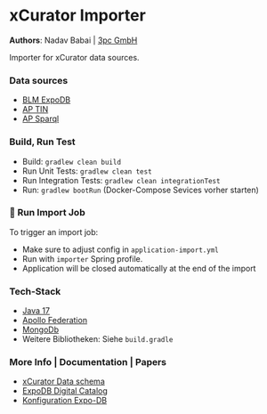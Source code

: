 # xCurator Importer

**Authors**: Nadav Babai | [3pc GmbH](https://www.3pc.de)

Importer for xCurator data sources.

### Data sources

- [BLM ExpoDB](https://expotest.bsz-bw.de/blm/cue/)
- [AP TIN](https://cloud.landesmuseum.de/nextcloud/index.php/s/ww8KMjTGHME8zzX?path=/01_Collection_Data/Allard%20Pierson/TIN/TIN&openfile=3749225&dir=undefined)
- [AP Sparql](https://lod.uba.uva.nl/)

### Build, Run Test

- Build: ```gradlew clean build```
- Run Unit Tests: ```gradlew clean test```
- Run Integration Tests: ```gradlew clean integrationTest```
- Run: ```gradlew bootRun``` (Docker-Compose Sevices vorher starten)

### 🔁 Run Import Job

To trigger an import job:

- Make sure to adjust config in `application-import.yml`
- Run with `importer` Spring profile.
- Application will be closed automatically at the end of the import

### Tech-Stack

- [Java 17](https://openjdk.java.net/projects/jdk/17/)
- [Apollo Federation](https://www.apollographql.com/docs/apollo-server/federation/introduction/)
- [MongoDb](https://www.mongodb.com/)
- Weitere Bibliotheken: Siehe ```build.gradle```

### More Info | Documentation | Papers

- [xCurator Data schema](https://app.diagrams.net/#G13n971FsvOwo4cIpKqM0p8qPCqnACBDsD)
- [ExpoDB Digital Catalog](https://expotest.bsz-bw.de/blm/digitaler-katalog/viewer/)
- [Konfiguration Expo-DB](https://expotest.bsz-bw.de/blm/cue/info)
